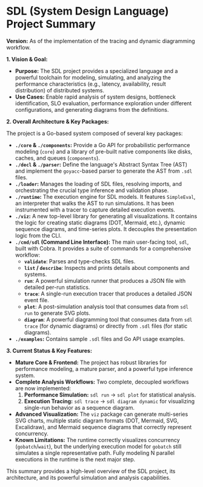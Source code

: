 # SDL (System Design Language) Project Summary

**Version:** As of the implementation of the tracing and dynamic diagramming workflow.

**1. Vision & Goal:**

*   **Purpose:** The SDL project provides a specialized language and a powerful toolchain for modeling, simulating, and analyzing the performance characteristics (e.g., latency, availability, result distribution) of distributed systems.
*   **Use Cases:** Enable rapid analysis of system designs, bottleneck identification, SLO evaluation, performance exploration under different configurations, and generating diagrams from the definitions.

**2. Overall Architecture & Key Packages:**

The project is a Go-based system composed of several key packages:

*   **`./core` & `./components`:** Provide a Go API for probabilistic performance modeling (`core`) and a library of pre-built native components like disks, caches, and queues (`components`).
*   **`./decl` & `./parser`:** Define the language's Abstract Syntax Tree (AST) and implement the `goyacc`-based parser to generate the AST from `.sdl` files.
*   **`./loader`:** Manages the loading of SDL files, resolving imports, and orchestrating the crucial type inference and validation phase.
*   **`./runtime`:** The execution engine for SDL models. It features `SimpleEval`, an interpreter that walks the AST to run simulations. It has been instrumented with a tracer to capture detailed execution events.
*   **`./viz`:** A new top-level library for generating all visualizations. It contains the logic for creating static diagrams (DOT, Mermaid, etc.), dynamic sequence diagrams, and time-series plots. It decouples the presentation logic from the CLI.
*   **`./cmd/sdl` (Command Line Interface):** The main user-facing tool, `sdl`, built with Cobra. It provides a suite of commands for a comprehensive workflow:
    *   **`validate`**: Parses and type-checks SDL files.
    *   **`list` / `describe`**: Inspects and prints details about components and systems.
    *   **`run`**: A powerful simulation runner that produces a JSON file with detailed per-run statistics.
    *   **`trace`**: A single-run execution tracer that produces a detailed JSON event file.
    *   **`plot`**: A post-simulation analysis tool that consumes data from `sdl run` to generate SVG plots.
    *   **`diagram`**: A powerful diagramming tool that consumes data from `sdl trace` (for dynamic diagrams) or directly from `.sdl` files (for static diagrams).
*   **`./examples`:** Contains sample `.sdl` files and Go API usage examples.

**3. Current Status & Key Features:**

*   **Mature Core & Frontend:** The project has robust libraries for performance modeling, a mature parser, and a powerful type inference system.
*   **Complete Analysis Workflows:** Two complete, decoupled workflows are now implemented:
    1.  **Performance Simulation:** `sdl run` -> `sdl plot` for statistical analysis.
    2.  **Execution Tracing:** `sdl trace` -> `sdl diagram dynamic` for visualizing single-run behavior as a sequence diagram.
*   **Advanced Visualization:** The `viz` package can generate multi-series SVG charts, multiple static diagram formats (DOT, Mermaid, SVG, Excalidraw), and Mermaid sequence diagrams that correctly represent concurrency.
*   **Known Limitations:** The runtime correctly visualizes concurrency (`gobatch`/`wait`), but the underlying execution model for `gobatch` still simulates a single representative path. Fully modeling N parallel executions in the runtime is the next major step.

This summary provides a high-level overview of the SDL project, its architecture, and its powerful simulation and analysis capabilities.
